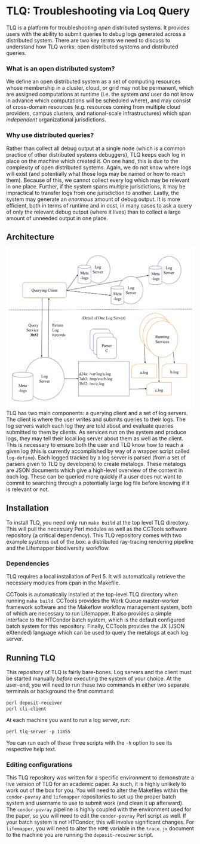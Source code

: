 # TLQ: Troubleshooting via Loq Query
TLQ is a platform for troubleshooting _open_ distributed systems. It provides users with the ability to submit queries to debug logs generated across a distributed system. There are two key terms we need to discuss to understand how TLQ works: open distributed systems and distributed queries.

### What is an open distributed system?
We define an open distributed system as a set of computing resources whose membership in a cluster, cloud, or grid may not be permanent, which are assigned computations at runtime (i.e. the system _and_ user do not know in advance which computations will be scheduled where), and may consist of cross-domain resources (e.g. resources coming from multiple cloud providers, campus clusters, and national-scale infrastructures) which span _independent_ organizational jurisdictions.

### Why use distributed queries?
Rather than collect all debug output at a single node (which is a common practice of other distributed systems debuggers), TLQ keeps each log in place on the machine which created it. On one hand, this is due to the complexity of open distributed systems. Again, we do not know where logs will exist (and potentially what those logs may be named or how to reach them). Because of this, we cannot collect every log which may be relevant in one place. Further, if the system spans multiple jurisdictions, it may be impractical to transfer logs from one jurisdiction to another. Lastly, the system may generate an _enormous_ amount of debug output. It is more efficient, both in terms of runtime and in cost, in many cases to ask a query of only the relevant debug output (where it lives) than to collect a large amount of unneeded output in one place.

## Architecture
![Alt text](system-architecture.png "TLQ System Architecture")
TLQ has two main components: a querying client and a set of log servers. The client is where the user writes and submits queries to their logs. The log servers watch each log they are told about and evaluate queries submitted to them by clients. As services run on the system and produce logs, they may tell their local log server about them as well as the client. This is necessary to ensure both the user and TLQ know how to reach a given log (this is currently accomplished by way of a wrapper script called `log-define`). Each logged tracked by a log server is parsed (from a set of parsers given to TLQ by developers) to create metalogs. These metalogs are JSON documents which give a high-level overview of the content in each log. These can be queried more quickly if a user does not want to commit to searching through a potentially large log file before knowing if it is relevant or not.

## Installation
To install TLQ, you need only run `make build` at the top level TLQ directory. This will pull the necessary Perl modules as well as the CCTools software repository (a critical dependency). This TLQ repository comes with two example systems out of the box: a distributed ray-tracing rendering pipeline and the Lifemapper biodiversity workflow.

### Dependencies
TLQ requires a local installation of Perl 5. It will automatically retrieve the necessary modules from cpan in the Makefile.

CCTools is automatically installed at the top-level TLQ directory when running `make build`. CCTools provides the Work Queue master-worker framework software and the Makeflow workflow management system, both of which are necessary to run Lifemapper. It also provides a simple interface to the HTCondor batch system, which is the default configured batch system for this repository. Finally, CCTools provides the JX (JSON eXtended) language which can be used to query the metalogs at each log server.

## Running TLQ
This repository of TLQ is fairly bare-bones. Log servers and the client must be started manually _before_ executing the system of your choice. At the user-end, you will need to run these two commands in either two separate terminals or background the first command:
```
perl deposit-receiver
perl cli-client
```

At each machine you want to run a log server, run:
```
perl tlq-server -p 11855
```

You can run each of these three scripts with the `-h` option to see its respective help text.

### Editing configurations
This TLQ repository was written for a specific environment to demonstrate a live version of TLQ for an academic paper. As such, it is highly unlikely to work out of the box for you. You will need to alter the Makefiles within the `condor-povray` and `lifemapper` repositories to set up the proper batch system and username to use to submit work (and clean it up afterward). The `condor-povray` pipeline is highly coupled with the environment used for the paper, so you will need to edit the `condor-povray` Perl script as well. If your batch system is not HTCondor, this will involve significant changes. For `lifemapper`, you will need to alter the `HOME` variable in the `trace.jx` document to the machine you are running the `deposit-receiver` script.


